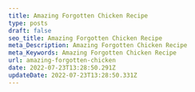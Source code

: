 ```yaml
---
title: Amazing Forgotten Chicken Recipe
type: posts
draft: false
seo_title: Amazing Forgotten Chicken Recipe
meta_Description: Amazing Forgotten Chicken Recipe
meta_Keywords: Amazing Forgotten Chicken Recipe
url: amazing-forgotten-chicken
date: 2022-07-23T13:28:50.291Z
updateDate: 2022-07-23T13:28:50.331Z
---
```

